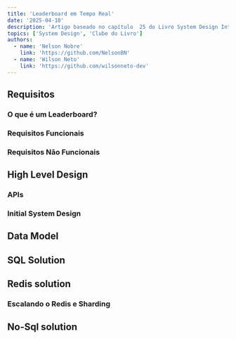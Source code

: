 ```yaml
---
title: 'Leaderboard em Tempo Real'
date: '2025-04-18'
description: 'Artigo baseado no capítulo  25 do Livro System Design Interview. Desenhando um sistema de Leaderboard em Tempo Real.'
topics: ['System Design', 'Clube do Livro']
authors:
  - name: 'Nelson Nobre'
    link: 'https://github.com/NelsonBN'
  - name: 'Wilson Neto'
    link: 'https://github.com/wilsonneto-dev'
---
```


## Requisitos

### O que é um Leaderboard?

### Requisitos Funcionais

### Requisitos Não Funcionais


## High Level Design

### APIs

### Initial System Design

## Data Model

## SQL Solution

## Redis solution

### Escalando o Redis e Sharding

## No-Sql solution
    